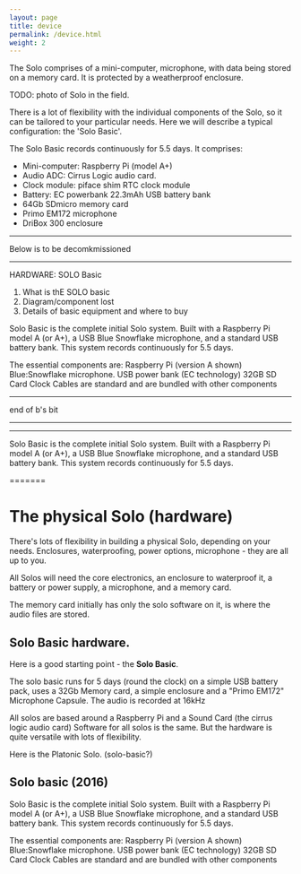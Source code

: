 ```yaml
---
layout: page
title: device
permalink: /device.html
weight: 2
---
```



The Solo comprises of a mini-computer, microphone, with data being
stored on a memory card. It is protected by a weatherproof enclosure.

TODO: photo of Solo in the field.

There is a lot of flexibility with the individual components of the
Solo, so it can be tailored to your particular needs.  Here we
will describe a typical configuration: the 'Solo Basic'.

The Solo Basic records continuously for 5.5 days.  It comprises:

* Mini-computer: Raspberry Pi (model A+) 
* Audio ADC: Cirrus Logic audio card.
* Clock module: piface shim RTC clock module
* Battery: EC powerbank 22.3mAh USB battery bank
* 64Gb SDmicro memory card
* Primo EM172 microphone
* DriBox 300 enclosure





<hr>
Below is to be decomkmissioned
<hr>

HARDWARE: SOLO Basic

1. What is thE SOLO basic
2. Diagram/component lost
3. Details of basic equipment and where to buy

Solo Basic is the complete initial Solo system. Built with a Raspberry Pi model A (or A+), a USB Blue Snowflake microphone, and a standard USB battery bank. This system records continuously for 5.5 days.

The essential components are:
Raspberry Pi (version A shown)
Blue:Snowflake microphone.
USB power bank (EC technology)
32GB SD Card
Clock
Cables are standard and are bundled with other components

<hr>
end of b's bit
<hr>
<hr>




Solo Basic is the complete initial Solo system. Built with a Raspberry Pi model A (or A+), a USB Blue Snowflake microphone, and a standard USB battery bank. This system records continuously for 5.5 days.

=======
# The physical Solo (hardware)

There's lots of flexibility in building a physical Solo, depending on
your needs.  Enclosures, waterproofing, power options, microphone -
they are all up to you.

All Solos will need the core electronics, an enclosure to waterproof
it, a battery or power supply, a microphone, and a memory card.

The memory card initially has only the solo software on it, is where
the audio files are stored.


## Solo Basic hardware.

Here is a good starting point - the __Solo Basic__.

The solo basic runs for 5 days (round the clock) on a simple USB
battery pack, uses a 32Gb Memory card, a simple enclosure and a "Primo
EM172" Microphone Capsule.  The audio is recorded at 16kHz


All solos are based around a Raspberry Pi and a Sound Card (the cirrus
logic audio card) Software for all solos is the same.  But the
hardware is quite versatile with lots of flexibility.



Here is the Platonic Solo. (solo-basic?)

## Solo basic (2016)

Solo Basic is the complete initial Solo system. Built with a Raspberry
Pi model A (or A+), a USB Blue Snowflake microphone, and a standard
USB battery bank. This system records continuously for 5.5 days.


The essential components are:
Raspberry Pi (version A shown)
Blue:Snowflake microphone.
USB power bank (EC technology)
32GB SD Card
Clock
Cables are standard and are bundled with other components

